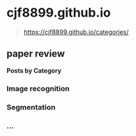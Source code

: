 # cjf8899.github.io

> https://cjf8899.github.io/categories/

## paper review

**Posts by Category**

### Image recognition

### Segmentation

### ...
